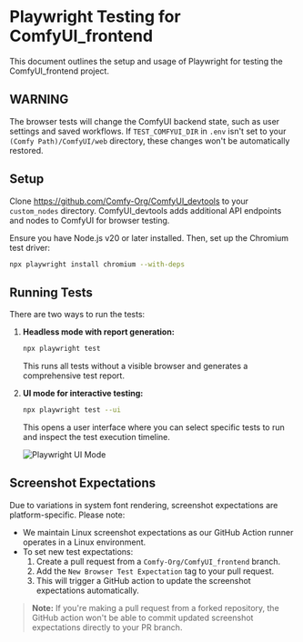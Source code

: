 # Playwright Testing for ComfyUI_frontend

This document outlines the setup and usage of Playwright for testing the ComfyUI_frontend project.

## WARNING

The browser tests will change the ComfyUI backend state, such as user settings and saved workflows.
If `TEST_COMFYUI_DIR` in `.env` isn't set to your `(Comfy Path)/ComfyUI/web` directory, these changes won't be automatically restored.

## Setup

Clone <https://github.com/Comfy-Org/ComfyUI_devtools> to your `custom_nodes` directory.
ComfyUI_devtools adds additional API endpoints and nodes to ComfyUI for browser testing.

Ensure you have Node.js v20 or later installed. Then, set up the Chromium test driver:

```bash
npx playwright install chromium --with-deps
```

## Running Tests

There are two ways to run the tests:

1. **Headless mode with report generation:**
   ```bash
   npx playwright test
   ```
   This runs all tests without a visible browser and generates a comprehensive test report.

2. **UI mode for interactive testing:**
   ```bash
   npx playwright test --ui
   ```
   This opens a user interface where you can select specific tests to run and inspect the test execution timeline.

   ![Playwright UI Mode](https://github.com/user-attachments/assets/6a1ebef0-90eb-4157-8694-f5ee94d03755)

## Screenshot Expectations

Due to variations in system font rendering, screenshot expectations are platform-specific. Please note:

- We maintain Linux screenshot expectations as our GitHub Action runner operates in a Linux environment.
- To set new test expectations:
  1. Create a pull request from a `Comfy-Org/ComfyUI_frontend` branch.
  2. Add the `New Browser Test Expectation` tag to your pull request.
  3. This will trigger a GitHub action to update the screenshot expectations automatically.

> **Note:** If you're making a pull request from a forked repository, the GitHub action won't be able to commit updated screenshot expectations directly to your PR branch.
